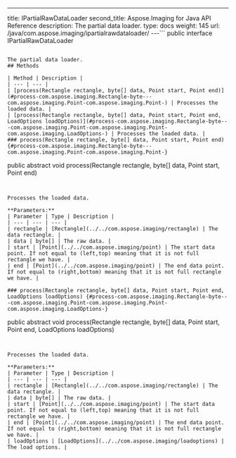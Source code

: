 ---
title: IPartialRawDataLoader
second_title: Aspose.Imaging for Java API Reference
description: The partial data loader.
type: docs
weight: 145
url: /java/com.aspose.imaging/ipartialrawdataloader/
---```
public interface IPartialRawDataLoader
```

The partial data loader.
## Methods

| Method | Description |
| --- | --- |
| [process(Rectangle rectangle, byte[] data, Point start, Point end)](#process-com.aspose.imaging.Rectangle-byte---com.aspose.imaging.Point-com.aspose.imaging.Point-) | Processes the loaded data. |
| [process(Rectangle rectangle, byte[] data, Point start, Point end, LoadOptions loadOptions)](#process-com.aspose.imaging.Rectangle-byte---com.aspose.imaging.Point-com.aspose.imaging.Point-com.aspose.imaging.LoadOptions-) | Processes the loaded data. |
### process(Rectangle rectangle, byte[] data, Point start, Point end) {#process-com.aspose.imaging.Rectangle-byte---com.aspose.imaging.Point-com.aspose.imaging.Point-}
```
public abstract void process(Rectangle rectangle, byte[] data, Point start, Point end)
```


Processes the loaded data.

**Parameters:**
| Parameter | Type | Description |
| --- | --- | --- |
| rectangle | [Rectangle](../../com.aspose.imaging/rectangle) | The data rectangle. |
| data | byte[] | The raw data. |
| start | [Point](../../com.aspose.imaging/point) | The start data point. If not equal to (left,top) meaning that it is not full rectangle we have. |
| end | [Point](../../com.aspose.imaging/point) | The end data point. If not equal to (right,bottom) meaning that it is not full rectangle we have. |

### process(Rectangle rectangle, byte[] data, Point start, Point end, LoadOptions loadOptions) {#process-com.aspose.imaging.Rectangle-byte---com.aspose.imaging.Point-com.aspose.imaging.Point-com.aspose.imaging.LoadOptions-}
```
public abstract void process(Rectangle rectangle, byte[] data, Point start, Point end, LoadOptions loadOptions)
```


Processes the loaded data.

**Parameters:**
| Parameter | Type | Description |
| --- | --- | --- |
| rectangle | [Rectangle](../../com.aspose.imaging/rectangle) | The data rectangle. |
| data | byte[] | The raw data. |
| start | [Point](../../com.aspose.imaging/point) | The start data point. If not equal to (left,top) meaning that it is not full rectangle we have. |
| end | [Point](../../com.aspose.imaging/point) | The end data point. If not equal to (right,bottom) meaning that it is not full rectangle we have. |
| loadOptions | [LoadOptions](../../com.aspose.imaging/loadoptions) | The load options. |

